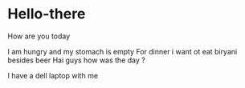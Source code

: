 # Hello-there

How are you today

I am hungry and my stomach is empty
For dinner i want ot eat biryani besides beer 
Hai guys how was the day ?

I have a dell laptop with me
